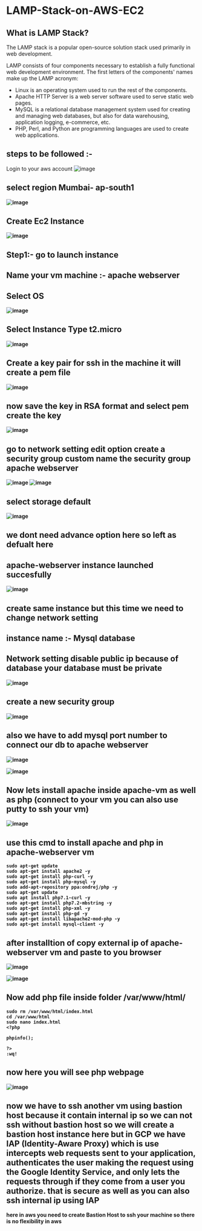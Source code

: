 # LAMP-Stack-on-AWS-EC2

## What is LAMP Stack?
The LAMP stack is a popular open-source solution stack used primarily in web development.

LAMP consists of four components necessary to establish a fully functional web development environment. The first letters of the components' names make up the LAMP acronym:

- Linux is an operating system used to run the rest of the components.
- Apache HTTP Server is a web server software used to serve static web pages.
- MySQL is a relational database management system used for creating and managing web databases, but also for data warehousing, application logging, e-commerce, etc.
- PHP, Perl, and Python are programming languages are used to create web applications.

## steps to be followed :-
Login to your aws account 
![image](https://user-images.githubusercontent.com/63963025/164738889-f810f515-a1a4-400b-bf55-05f4938fe353.png)

## select region Mumbai- <b>ap-south1<b>
![image](https://user-images.githubusercontent.com/63963025/164739356-be65e072-155f-4fb3-8807-91f76d683d45.png)

## Create Ec2 Instance
  ![image](https://user-images.githubusercontent.com/63963025/164740612-21ceebdf-7135-4d8e-8043-0d223f6469a5.png)
## Step1:- go to launch instance 
## Name your vm machine :- apache webserver  
## Select OS
  ![image](https://user-images.githubusercontent.com/63963025/164741237-be833004-95e4-4766-8542-3a88c06c7177.png)
## Select Instance Type t2.micro 
  ![image](https://user-images.githubusercontent.com/63963025/164741646-c9140014-d417-43c5-8ae5-bb4a3bfbf078.png)
## Create a key pair for ssh in the machine it will create a pem file 
  ![image](https://user-images.githubusercontent.com/63963025/164742003-797a6219-7f72-4a5b-89f0-3e06736a5e5f.png)
##  now save the key in RSA format and select pem create the key
  ![image](https://user-images.githubusercontent.com/63963025/164742145-8d2ba34b-9ea1-4af6-b560-0665df3b0878.png)
## go to network setting edit option create a security group custom name the security group apache webserver
 ![image](https://user-images.githubusercontent.com/63963025/164745812-e1eed815-905c-4a17-a19a-041700415b91.png)
  ![image](https://user-images.githubusercontent.com/63963025/164745292-a428ee6e-419a-4509-9801-4540a7372617.png)

## select storage default 
  ![image](https://user-images.githubusercontent.com/63963025/164744278-8b23333b-8083-4ee0-a96e-582d6e4740fd.png)
## we dont need advance option here so left as defualt here 
## apache-webserver instance launched succesfully 
  ![image](https://user-images.githubusercontent.com/63963025/164749839-7f3622ce-4aff-40de-b94d-8de1f8e8048e.png)
## create same instance but this time we need to change network setting 
## instance name :- Mysql database
## Network setting disable public ip because of database your  database must be private  
  ![image](https://user-images.githubusercontent.com/63963025/164750960-5207d4c4-3283-4de8-b453-2c494f0d04e5.png)
## create a new security group 
  ![image](https://user-images.githubusercontent.com/63963025/164751367-fd7f375e-b36f-4b56-a5bd-2c376e1637b0.png)
## also we have to add mysql port number to connect our db to apache webserver 
  ![image](https://user-images.githubusercontent.com/63963025/164751491-180aba65-edda-4ec1-ae6a-56a97916cf16.png)
 
  ![image](https://user-images.githubusercontent.com/63963025/164751863-91faa0c2-33f8-41a5-8096-caee4096885f.png)
## Now lets install apache inside apache-vm as well as php (connect to your vm you can also use putty to ssh your vm)
  ![image](https://user-images.githubusercontent.com/63963025/164752132-ea8b3ca2-52da-4d02-a10a-0b5dc7d78447.png)
## use this cmd to install apache and php in apache-webserver vm
  ```
sudo apt-get update
  sudo apt-get install apache2 -y
sudo apt-get install php-curl -y
sudo apt-get install php-mysql -y
sudo add-apt-repository ppa:ondrej/php -y
sudo apt-get update 
sudo apt install php7.1-curl -y
sudo apt-get install php7.2-mbstring -y
sudo apt-get install php-xml -y 
sudo apt-get install php-gd -y
sudo apt-get install libapache2-mod-php -y
sudo apt-get install mysql-client -y

```
## after installtion of copy external ip of apache-webserver vm and paste to you browser 
  ![image](https://user-images.githubusercontent.com/63963025/164874646-03df0b33-d63b-45b2-87e3-706fec52d76b.png)

  ![image](https://user-images.githubusercontent.com/63963025/164874675-05b1c142-a1eb-4298-8645-92b0b6ced526.png)
## Now add php file inside folder /var/www/html/ 
  ``` 
  sudo rm /var/www/html/index.html
  cd /var/www/html 
  sudo nano index.html 
  <?php

  phpinfo();

  ?>
  :wq!
  
  ```
  ## now here you will see php webpage 
  ![image](https://user-images.githubusercontent.com/63963025/164875173-2dbbf399-6563-4eab-9cd4-82e0dbfe7c9f.png)
  
  ## now we have to ssh another vm using bastion host because it contain internal ip so we can not ssh without bastion host so we will create a bastion host instance here but in GCP we have IAP (Identity-Aware Proxy) which is use intercepts web requests sent to your application, authenticates the user making the request using the Google Identity Service, and only lets the requests through if they come from a user you authorize. that is secure as well as you can also ssh internal ip using IAP 
  here in aws you need to create Bastion Host to ssh your machine so there is no flexibility in aws 
  
  ## 

  

  
  




  


 
  
